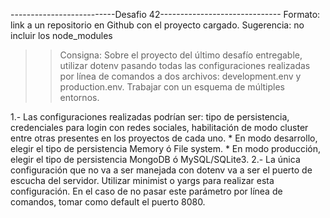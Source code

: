 --------------------------Desafio 42------------------------------
Formato: link a un repositorio en Github con el proyecto cargado. 
Sugerencia: no incluir los node_modules

>> Consigna:  Sobre el proyecto del último desafío entregable, utilizar dotenv pasando todas las configuraciones realizadas por línea de comandos a dos archivos: development.env y production.env. Trabajar con un esquema de múltiples entornos.

1.- Las configuraciones realizadas podrían ser: tipo de persistencia, credenciales para login con redes sociales, habilitación de modo cluster entre otras presentes en los proyectos de cada uno.
    * En modo desarrollo, elegir el tipo de persistencia Memory ó File system.
    * En modo producción, elegir el tipo de persistencia MongoDB ó MySQL/SQLite3.
2.- La única configuración que no va a ser manejada con dotenv va a ser el puerto de escucha del servidor. Utilizar minimist o yargs para realizar esta configuración. En el caso de no pasar este parámetro por línea de comandos, tomar como default el puerto 8080.



